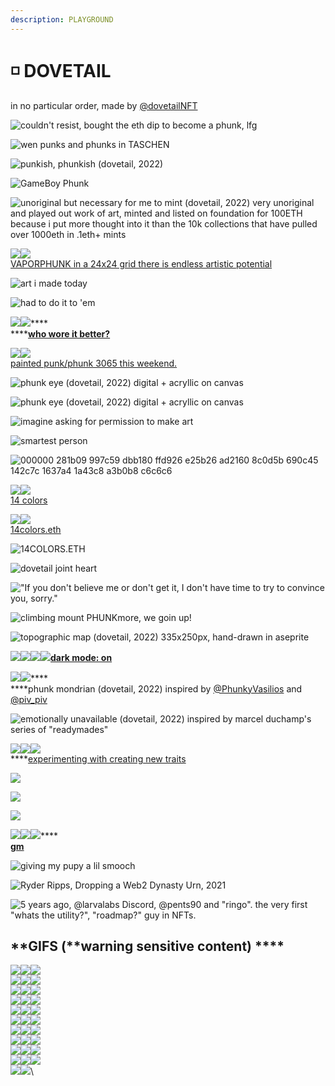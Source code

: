 ```yaml
---
description: PLAYGROUND
---
```


# ◽ DOVETAIL

in no particular order, made by [@dovetailNFT](https://twitter.com/dovetailNFT)

![couldn't resist, bought the eth dip to become a phunk, lfg](<../../.gitbook/assets/image (26).png>)

![wen punks and phunks in TASCHEN](<../../.gitbook/assets/image (30).png>)

![punkish, phunkish (dovetail, 2022)](<../../.gitbook/assets/image (70) (1).png>)

![GameBoy Phunk](<../../.gitbook/assets/image (65).png>)

![unoriginal but necessary for me to mint (dovetail, 2022) very unoriginal and played out work of art, minted and listed on foundation for 100ETH because i put more thought into it than the 10k collections that have pulled over 1000eth in .1eth+ mints](<../../.gitbook/assets/image (53) (1).png>)

![](<../../.gitbook/assets/image (6).png>)![](<../../.gitbook/assets/image (64) (1).png>)\
[VAPORPHUNK in a 24x24 grid there is endless artistic potential](https://twitter.com/dovetailNFT/status/1513973443695415301?s=20\&t=TzictjlCH1fGYY7Ffrl1XQ)

![art i made today](<../../.gitbook/assets/image (32).png>)

![had to do it to 'em](<../../.gitbook/assets/image (44).png>)

![](<../../.gitbook/assets/image (1) (3).png>)![](<../../.gitbook/assets/image (51).png>)****\
****[**who wore it better?**](https://twitter.com/dovetailNFT/status/1513928939567206416?s=20\&t=TzictjlCH1fGYY7Ffrl1XQ)

![](<../../.gitbook/assets/image (2).png>)![](<../../.gitbook/assets/image (52).png>)\
[painted punk/phunk 3065 this weekend.](https://twitter.com/dovetailNFT/status/1516043898174554122?s=20\&t=TzictjlCH1fGYY7Ffrl1XQ)

![phunk eye (dovetail, 2022) digital + acryllic on canvas](<../../.gitbook/assets/image (7).png>)

![phunk eye (dovetail, 2022) digital + acryllic on canvas](<../../.gitbook/assets/image (8).png>)

![imagine asking for permission to make art](<../../.gitbook/assets/image (3).png>)

![smartest person](<../../.gitbook/assets/Screen Shot 2022-04-29 at 00.54.02.png>)

![000000 281b09 997c59 dbb180 ffd926 e25b26 ad2160 8c0d5b 690c45 142c7c 1637a4 1a43c8 a3b0b8 c6c6c6](<../../.gitbook/assets/image (13) (1).png>)

![](<../../.gitbook/assets/image (16).png>)![](<../../.gitbook/assets/image (58) (1).png>)\
[14 colors](https://twitter.com/dovetailNFT/status/1513945866415058948?s=20\&t=TzictjlCH1fGYY7Ffrl1XQ)

![](<../../.gitbook/assets/image (10) (1).png>)![](<../../.gitbook/assets/image (11) (1).png>)\
[14colors.eth](https://twitter.com/dovetailNFT/status/1512099861608476680?s=20\&t=TzictjlCH1fGYY7Ffrl1XQ)

![14COLORS.ETH](<../../.gitbook/assets/image (56) (1).png>)

![dovetail joint heart](<../../.gitbook/assets/image (61) (1).png>)

!["If you don't believe me or don't get it, I don't have time to try to convince you, sorry."](<../../.gitbook/assets/image (57).png>)

![climbing mount PHUNKmore, we goin up!](<../../.gitbook/assets/image (69) (1).png>)

![topographic map (dovetail, 2022) 335x250px, hand-drawn in aseprite](<../../.gitbook/assets/image (50).png>)

![](<../../.gitbook/assets/image (54) (1).png>)![](<../../.gitbook/assets/image (68).png>)![](<../../.gitbook/assets/image (66).png>)![](<../../.gitbook/assets/image (49) (1).png>)****[**dark mode: on**](https://twitter.com/dovetailNFT/status/1513615245650153474?s=20\&t=TzictjlCH1fGYY7Ffrl1XQ)****

****![](<../../.gitbook/assets/image (35).png>)****![](<../../.gitbook/assets/image (60).png>)****\
****phunk mondrian (dovetail, 2022) inspired by [@PhunkyVasilios](https://twitter.com/PhunkyVasilios) and [@piv\_piv](https://twitter.com/piv\_piv)

![emotionally unavailable (dovetail, 2022) inspired by marcel duchamp's series of "readymades"](<../../.gitbook/assets/image (71) (1).png>)

****![](<../../.gitbook/assets/image (18).png>)****![](<../../.gitbook/assets/image (62) (1).png>)****![](<../../.gitbook/assets/image (25).png>)****\
****[experimenting with creating new traits](https://twitter.com/dovetailNFT/status/1513198697542205442?s=20\&t=TzictjlCH1fGYY7Ffrl1XQ)

![](<../../.gitbook/assets/image (14).png>)

![](<../../.gitbook/assets/image (17).png>)

![](<../../.gitbook/assets/image (22).png>)

![](<../../.gitbook/assets/image (36) (1) (1).png>)![](<../../.gitbook/assets/image (29).png>)![](<../../.gitbook/assets/image (33) (1).png>)****\
****[**gm**](https://twitter.com/dovetailNFT/status/1512807372858740744?s=20\&t=TzictjlCH1fGYY7Ffrl1XQ)****

![giving my pupy a lil smooch](<../../.gitbook/assets/image (9).png>)

![Ryder Ripps, Dropping a Web2 Dynasty Urn, 2021](<../../.gitbook/assets/image (41) (1).png>)

![5 years ago, @larvalabs Discord, @pents90 and "ringo".
the very first "whats the utility?", "roadmap?" guy in NFTs.](<../../.gitbook/assets/image (55) (1).png>)

## **GIFS (**warning sensitive content) ****&#x20;

![](../../.gitbook/assets/3dphunk.gif)![](../../.gitbook/assets/3dphunk2.gif)![](../../.gitbook/assets/alienphunk.gif)\
![](../../.gitbook/assets/ballerphunk.gif)![](../../.gitbook/assets/beaniespin.gif)![](../../.gitbook/assets/confuarmy.gif)\
![](../../.gitbook/assets/copphunk.gif)![](../../.gitbook/assets/cowboyphunk.gif)![](../../.gitbook/assets/explodephunk.gif)\
![](../../.gitbook/assets/floorphunk.gif)![](../../.gitbook/assets/hackerdevphunk.gif)![](../../.gitbook/assets/hoodiecigfix.gif)\
![](../../.gitbook/assets/lpgphunk.gif)![](../../.gitbook/assets/mohawkspike.gif)![](../../.gitbook/assets/phunkcig.gif)\
![](../../.gitbook/assets/pigtailsphunk.gif)![](../../.gitbook/assets/pipesmoke.gif)![](../../.gitbook/assets/piratejam.gif)\
![](../../.gitbook/assets/retrophunk.gif)![](../../.gitbook/assets/robberphunk.gif)![](../../.gitbook/assets/robocopphunk.gif)\
![](../../.gitbook/assets/shadesgif.gif)![](../../.gitbook/assets/simulationphunk.gif)![](../../.gitbook/assets/vamp.gif)\
![](../../.gitbook/assets/vapephunk.gif)![](../../.gitbook/assets/wizardphunk.gif)![](../../.gitbook/assets/antifragilephunk.gif)\
![](../../.gitbook/assets/flippinphunk.gif)![](../../.gitbook/assets/punkclown.gif)![](<../../.gitbook/assets/phunksphud (1) (1) (1).gif>)\
![](../../.gitbook/assets/phunkdodge.gif)![](<../../.gitbook/assets/phunkali (1) (1) (1) (1).gif>)\
